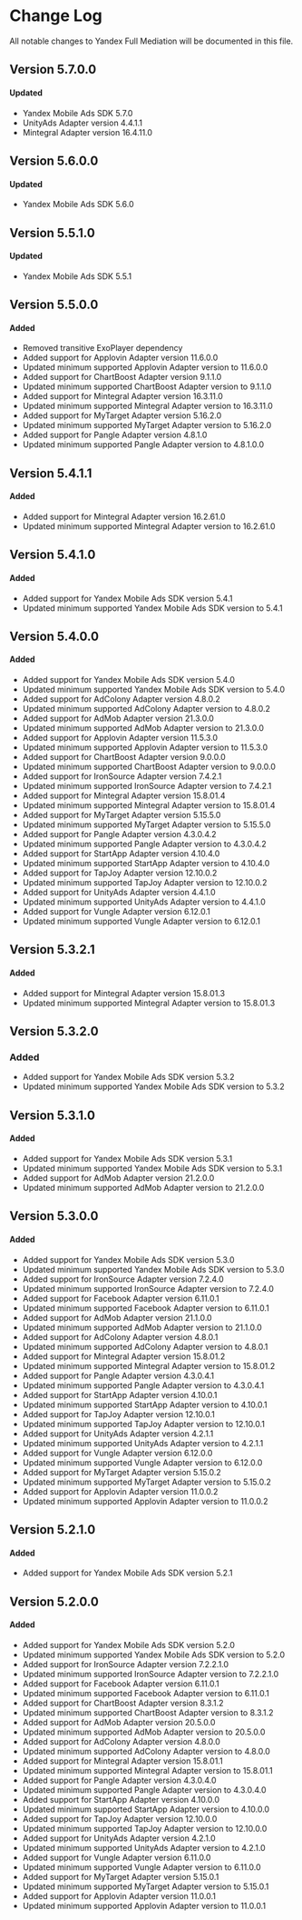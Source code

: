 # Change Log

All notable changes to Yandex Full Mediation will be documented in this file.

## Version 5.7.0.0

#### Updated

* Yandex Mobile Ads SDK 5.7.0
* UnityAds Adapter version 4.4.1.1
* Mintegral Adapter version 16.4.11.0

## Version 5.6.0.0

#### Updated

* Yandex Mobile Ads SDK 5.6.0

## Version 5.5.1.0

#### Updated

* Yandex Mobile Ads SDK 5.5.1

## Version 5.5.0.0

#### Added

* Removed transitive ExoPlayer dependency
* Added support for Applovin Adapter version 11.6.0.0
* Updated minimum supported Applovin Adapter version to 11.6.0.0
* Added support for ChartBoost Adapter version 9.1.1.0
* Updated minimum supported ChartBoost Adapter version to 9.1.1.0
* Added support for Mintegral Adapter version 16.3.11.0
* Updated minimum supported Mintegral Adapter version to 16.3.11.0
* Added support for MyTarget Adapter version 5.16.2.0
* Updated minimum supported MyTarget Adapter version to 5.16.2.0
* Added support for Pangle Adapter version 4.8.1.0
* Updated minimum supported Pangle Adapter version to 4.8.1.0.0

## Version 5.4.1.1

#### Added

* Added support for Mintegral Adapter version 16.2.61.0
* Updated minimum supported Mintegral Adapter version to 16.2.61.0

## Version 5.4.1.0

#### Added

* Added support for Yandex Mobile Ads SDK version 5.4.1
* Updated minimum supported Yandex Mobile Ads SDK version to 5.4.1

## Version 5.4.0.0

#### Added

* Added support for Yandex Mobile Ads SDK version 5.4.0
* Updated minimum supported Yandex Mobile Ads SDK version to 5.4.0
* Added support for AdColony Adapter version 4.8.0.2
* Updated minimum supported AdColony Adapter version to 4.8.0.2
* Added support for AdMob Adapter version 21.3.0.0
* Updated minimum supported AdMob Adapter version to 21.3.0.0
* Added support for Applovin Adapter version 11.5.3.0
* Updated minimum supported Applovin Adapter version to 11.5.3.0
* Added support for ChartBoost Adapter version 9.0.0.0
* Updated minimum supported ChartBoost Adapter version to 9.0.0.0
* Added support for IronSource Adapter version 7.4.2.1
* Updated minimum supported IronSource Adapter version to 7.4.2.1
* Added support for Mintegral Adapter version 15.8.01.4
* Updated minimum supported Mintegral Adapter version to 15.8.01.4
* Added support for MyTarget Adapter version 5.15.5.0
* Updated minimum supported MyTarget Adapter version to 5.15.5.0
* Added support for Pangle Adapter version 4.3.0.4.2
* Updated minimum supported Pangle Adapter version to 4.3.0.4.2
* Added support for StartApp Adapter version 4.10.4.0
* Updated minimum supported StartApp Adapter version to 4.10.4.0
* Added support for TapJoy Adapter version 12.10.0.2
* Updated minimum supported TapJoy Adapter version to 12.10.0.2
* Added support for UnityAds Adapter version 4.4.1.0
* Updated minimum supported UnityAds Adapter version to 4.4.1.0
* Added support for Vungle Adapter version 6.12.0.1
* Updated minimum supported Vungle Adapter version to 6.12.0.1

## Version 5.3.2.1

#### Added

* Added support for Mintegral Adapter version 15.8.01.3
* Updated minimum supported Mintegral Adapter version to 15.8.01.3

## Version 5.3.2.0

### Added

* Added support for Yandex Mobile Ads SDK version 5.3.2
* Updated minimum supported Yandex Mobile Ads SDK version to 5.3.2

## Version 5.3.1.0

#### Added

* Added support for Yandex Mobile Ads SDK version 5.3.1
* Updated minimum supported Yandex Mobile Ads SDK version to 5.3.1
* Added support for AdMob Adapter version 21.2.0.0
* Updated minimum supported AdMob Adapter version to 21.2.0.0

## Version 5.3.0.0

#### Added

* Added support for Yandex Mobile Ads SDK version 5.3.0
* Updated minimum supported Yandex Mobile Ads SDK version to 5.3.0
* Added support for IronSource Adapter version 7.2.4.0
* Updated minimum supported IronSource Adapter version to 7.2.4.0
* Added support for Facebook Adapter version 6.11.0.1
* Updated minimum supported Facebook Adapter version to 6.11.0.1
* Added support for AdMob Adapter version 21.1.0.0
* Updated minimum supported AdMob Adapter version to 21.1.0.0
* Added support for AdColony Adapter version 4.8.0.1
* Updated minimum supported AdColony Adapter version to 4.8.0.1
* Added support for Mintegral Adapter version 15.8.01.2
* Updated minimum supported Mintegral Adapter version to 15.8.01.2
* Added support for Pangle Adapter version 4.3.0.4.1
* Updated minimum supported Pangle Adapter version to 4.3.0.4.1
* Added support for StartApp Adapter version 4.10.0.1
* Updated minimum supported StartApp Adapter version to 4.10.0.1
* Added support for TapJoy Adapter version 12.10.0.1
* Updated minimum supported TapJoy Adapter version to 12.10.0.1
* Added support for UnityAds Adapter version 4.2.1.1
* Updated minimum supported UnityAds Adapter version to 4.2.1.1
* Added support for Vungle Adapter version 6.12.0.0
* Updated minimum supported Vungle Adapter version to 6.12.0.0
* Added support for MyTarget Adapter version 5.15.0.2
* Updated minimum supported MyTarget Adapter version to 5.15.0.2
* Added support for Applovin Adapter version 11.0.0.2
* Updated minimum supported Applovin Adapter version to 11.0.0.2

## Version 5.2.1.0

#### Added

* Added support for Yandex Mobile Ads SDK version 5.2.1

## Version 5.2.0.0

#### Added

* Added support for Yandex Mobile Ads SDK version 5.2.0
* Updated minimum supported Yandex Mobile Ads SDK version to 5.2.0
* Added support for IronSource Adapter version 7.2.2.1.0
* Updated minimum supported IronSource Adapter version to 7.2.2.1.0
* Added support for Facebook Adapter version 6.11.0.1
* Updated minimum supported Facebook Adapter version to 6.11.0.1
* Added support for ChartBoost Adapter version 8.3.1.2
* Updated minimum supported ChartBoost Adapter version to 8.3.1.2
* Added support for AdMob Adapter version 20.5.0.0
* Updated minimum supported AdMob Adapter version to 20.5.0.0
* Added support for AdColony Adapter version 4.8.0.0
* Updated minimum supported AdColony Adapter version to 4.8.0.0
* Added support for Mintegral Adapter version 15.8.01.1
* Updated minimum supported Mintegral Adapter version to 15.8.01.1
* Added support for Pangle Adapter version 4.3.0.4.0
* Updated minimum supported Pangle Adapter version to 4.3.0.4.0
* Added support for StartApp Adapter version 4.10.0.0
* Updated minimum supported StartApp Adapter version to 4.10.0.0
* Added support for TapJoy Adapter version 12.10.0.0
* Updated minimum supported TapJoy Adapter version to 12.10.0.0
* Added support for UnityAds Adapter version 4.2.1.0
* Updated minimum supported UnityAds Adapter version to 4.2.1.0
* Added support for Vungle Adapter version 6.11.0.0
* Updated minimum supported Vungle Adapter version to 6.11.0.0
* Added support for MyTarget Adapter version 5.15.0.1
* Updated minimum supported MyTarget Adapter version to 5.15.0.1
* Added support for Applovin Adapter version 11.0.0.1
* Updated minimum supported Applovin Adapter version to 11.0.0.1
